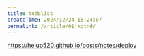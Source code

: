 ```yaml
---
title: todolist
createTime: 2024/12/24 15:24:07
permalink: /article/01jkdtnd/
---
```


https://heluo520.github.io/posts/notes/deploy



